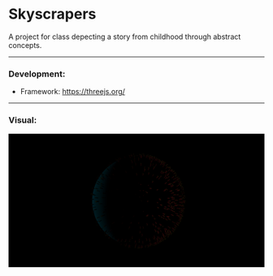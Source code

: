 # Skyscrapers

A project for class depecting a story from childhood through abstract concepts. 

-------

### Development: 
- Framework: https://threejs.org/

-----

### Visual:

![Screenshot](https://github.com/Bchass/Skyscrapers/blob/master/screenshots/example.png)
